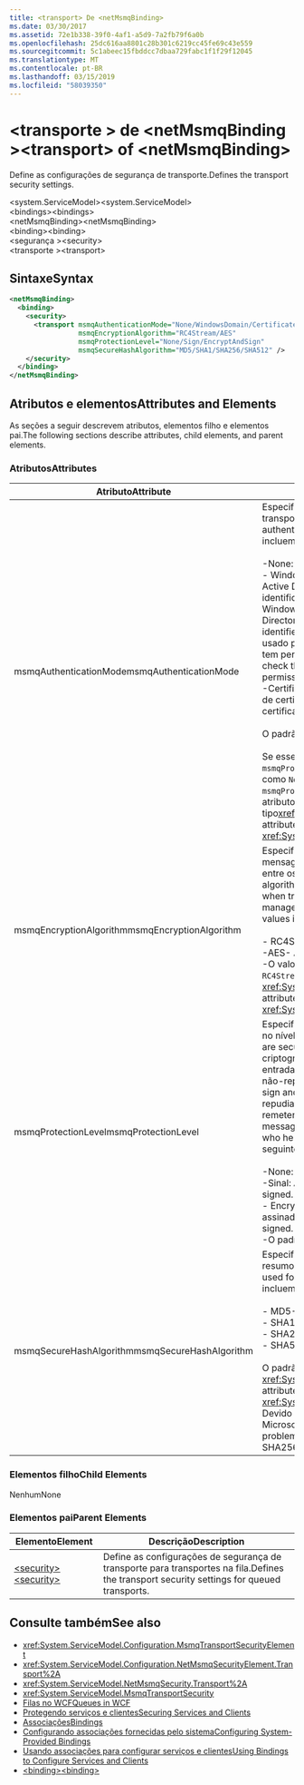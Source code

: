 ```yaml
---
title: <transport> De <netMsmqBinding>
ms.date: 03/30/2017
ms.assetid: 72e1b338-39f0-4af1-a5d9-7a2fb79f6a0b
ms.openlocfilehash: 25dc616aa8801c28b301c6219cc45fe69c43e559
ms.sourcegitcommit: 5c1abeec15fbddcc7dbaa729fabc1f1f29f12045
ms.translationtype: MT
ms.contentlocale: pt-BR
ms.lasthandoff: 03/15/2019
ms.locfileid: "58039350"
---
```

# <a name="transport-of-netmsmqbinding"></a><span data-ttu-id="a3d94-102">\<transporte > de \<netMsmqBinding ></span><span class="sxs-lookup"><span data-stu-id="a3d94-102">\<transport> of \<netMsmqBinding></span></span>
<span data-ttu-id="a3d94-103">Define as configurações de segurança de transporte.</span><span class="sxs-lookup"><span data-stu-id="a3d94-103">Defines the transport security settings.</span></span>  
  
 <span data-ttu-id="a3d94-104">\<system.ServiceModel></span><span class="sxs-lookup"><span data-stu-id="a3d94-104">\<system.ServiceModel></span></span>  
<span data-ttu-id="a3d94-105">\<bindings></span><span class="sxs-lookup"><span data-stu-id="a3d94-105">\<bindings></span></span>  
<span data-ttu-id="a3d94-106">\<netMsmqBinding></span><span class="sxs-lookup"><span data-stu-id="a3d94-106">\<netMsmqBinding></span></span>  
<span data-ttu-id="a3d94-107">\<binding></span><span class="sxs-lookup"><span data-stu-id="a3d94-107">\<binding></span></span>  
<span data-ttu-id="a3d94-108">\<segurança ></span><span class="sxs-lookup"><span data-stu-id="a3d94-108">\<security></span></span>  
<span data-ttu-id="a3d94-109">\<transporte ></span><span class="sxs-lookup"><span data-stu-id="a3d94-109">\<transport></span></span>  
  
## <a name="syntax"></a><span data-ttu-id="a3d94-110">Sintaxe</span><span class="sxs-lookup"><span data-stu-id="a3d94-110">Syntax</span></span>  
  
```xml  
<netMsmqBinding>
  <binding>
    <security>
      <transport msmqAuthenticationMode="None/WindowsDomain/Certificate"
                 msmqEncryptionAlgorithm="RC4Stream/AES"
                 msmqProtectionLevel="None/Sign/EncryptAndSign"
                 msmqSecureHashAlgorithm="MD5/SHA1/SHA256/SHA512" />
    </security>
  </binding>
</netMsmqBinding>
```  
  
## <a name="attributes-and-elements"></a><span data-ttu-id="a3d94-111">Atributos e elementos</span><span class="sxs-lookup"><span data-stu-id="a3d94-111">Attributes and Elements</span></span>  
 <span data-ttu-id="a3d94-112">As seções a seguir descrevem atributos, elementos filho e elementos pai.</span><span class="sxs-lookup"><span data-stu-id="a3d94-112">The following sections describe attributes, child elements, and parent elements.</span></span>  
  
### <a name="attributes"></a><span data-ttu-id="a3d94-113">Atributos</span><span class="sxs-lookup"><span data-stu-id="a3d94-113">Attributes</span></span>  
  
|<span data-ttu-id="a3d94-114">Atributo</span><span class="sxs-lookup"><span data-stu-id="a3d94-114">Attribute</span></span>|<span data-ttu-id="a3d94-115">Descrição</span><span class="sxs-lookup"><span data-stu-id="a3d94-115">Description</span></span>|  
|---------------|-----------------|  
|<span data-ttu-id="a3d94-116">msmqAuthenticationMode</span><span class="sxs-lookup"><span data-stu-id="a3d94-116">msmqAuthenticationMode</span></span>|<span data-ttu-id="a3d94-117">Especifica como a mensagem deve ser autenticada pelo transporte MSMQ.</span><span class="sxs-lookup"><span data-stu-id="a3d94-117">Specifies how the message must be authenticated by the MSMQ transport.</span></span> <span data-ttu-id="a3d94-118">Os valores válidos incluem o seguinte:</span><span class="sxs-lookup"><span data-stu-id="a3d94-118">Valid values include the following:</span></span><br /><br /> <span data-ttu-id="a3d94-119">-None: Nenhuma autenticação.</span><span class="sxs-lookup"><span data-stu-id="a3d94-119">-   None: No authentication.</span></span><br /><span data-ttu-id="a3d94-120">-   WindowsDomain: O mecanismo de autenticação usa o Active Directory para recuperar o certificado X.509 para o identificador de segurança associado à mensagem.</span><span class="sxs-lookup"><span data-stu-id="a3d94-120">-   WindowsDomain: The authentication mechanism uses Active Directory to retrieve the X.509 certificate for the security identifier associated with the message.</span></span> <span data-ttu-id="a3d94-121">Em seguida, isso é usado para verificar a ACL da fila para garantir que o usuário tem permissão de gravação para a fila.</span><span class="sxs-lookup"><span data-stu-id="a3d94-121">This is then used to check the ACL of the queue to ensure the user has write permission for the queue.</span></span><br /><span data-ttu-id="a3d94-122">-Certificado: O canal recupera o certificado do repositório de certificados.</span><span class="sxs-lookup"><span data-stu-id="a3d94-122">-   Certificate: The channel retrieves the certificate from the certificate store.</span></span><br /><br /> <span data-ttu-id="a3d94-123">O padrão é `WindowsDomain`.</span><span class="sxs-lookup"><span data-stu-id="a3d94-123">The default is `WindowsDomain`.</span></span><br /><br /> <span data-ttu-id="a3d94-124">Se esse atributo for definido como `None`, o `msmqProtectionLevel` atributo também deve ser definido como `None`.</span><span class="sxs-lookup"><span data-stu-id="a3d94-124">If this attribute is set to `None`, the `msmqProtectionLevel` attribute must also be set to `None`.</span></span> <span data-ttu-id="a3d94-125">Esse atributo é do tipo<xref:System.ServiceModel.MsmqAuthenticationMode></span><span class="sxs-lookup"><span data-stu-id="a3d94-125">This attribute is of type <xref:System.ServiceModel.MsmqAuthenticationMode></span></span>|  
|<span data-ttu-id="a3d94-126">msmqEncryptionAlgorithm</span><span class="sxs-lookup"><span data-stu-id="a3d94-126">msmqEncryptionAlgorithm</span></span>|<span data-ttu-id="a3d94-127">Especifica o algoritmo a ser usado para criptografia de mensagem no fio durante a transferência de mensagens entre os gerenciadores de fila de mensagem.</span><span class="sxs-lookup"><span data-stu-id="a3d94-127">Specifies the algorithm to be used for message encryption on the wire when transferring messages between message queue managers.</span></span> <span data-ttu-id="a3d94-128">Os valores válidos incluem o seguinte:</span><span class="sxs-lookup"><span data-stu-id="a3d94-128">Valid values include the following:</span></span><br /><br /> <span data-ttu-id="a3d94-129">-   RC4Stream</span><span class="sxs-lookup"><span data-stu-id="a3d94-129">-   RC4Stream</span></span><br /><span data-ttu-id="a3d94-130">-AES</span><span class="sxs-lookup"><span data-stu-id="a3d94-130">-   AES</span></span><br /><span data-ttu-id="a3d94-131">-O valor padrão é `RC4Stream`.</span><span class="sxs-lookup"><span data-stu-id="a3d94-131">-   The default value is `RC4Stream`.</span></span> <span data-ttu-id="a3d94-132">Esse atributo é do tipo <xref:System.ServiceModel.MsmqEncryptionAlgorithm>.</span><span class="sxs-lookup"><span data-stu-id="a3d94-132">This attribute is of type <xref:System.ServiceModel.MsmqEncryptionAlgorithm>.</span></span>|  
|<span data-ttu-id="a3d94-133">msmqProtectionLevel</span><span class="sxs-lookup"><span data-stu-id="a3d94-133">msmqProtectionLevel</span></span>|<span data-ttu-id="a3d94-134">Especifica que as modo como as mensagens são protegidas no nível do transporte MSMQ.</span><span class="sxs-lookup"><span data-stu-id="a3d94-134">Specifies the way messages are secured at the level of the MSMQ transport.</span></span> <span data-ttu-id="a3d94-135">A criptografia assegura a mensagem de integridade, durante a entrada e criptografar garante a integridade da mensagem e não-repúdio.</span><span class="sxs-lookup"><span data-stu-id="a3d94-135">Encryption ensures message integrity, while sign and encrypt ensures both message integrity and non-repudiation.</span></span> <span data-ttu-id="a3d94-136">Ou seja, a mensagem foi realmente enviado do remetente e o remetente é quem diz que ser.</span><span class="sxs-lookup"><span data-stu-id="a3d94-136">That is, the message indeed came from the sender and the sender is who he says he is.</span></span> <span data-ttu-id="a3d94-137">Os valores válidos incluem o seguinte:</span><span class="sxs-lookup"><span data-stu-id="a3d94-137">Valid values include the following:</span></span><br /><br /> <span data-ttu-id="a3d94-138">-None: Sem proteção.</span><span class="sxs-lookup"><span data-stu-id="a3d94-138">-   None: No protection.</span></span><br /><span data-ttu-id="a3d94-139">-Sinal: As mensagens são assinadas.</span><span class="sxs-lookup"><span data-stu-id="a3d94-139">-   Sign: Messages are signed.</span></span><br /><span data-ttu-id="a3d94-140">-   EncryptAndSign: As mensagens são criptografadas e assinadas.</span><span class="sxs-lookup"><span data-stu-id="a3d94-140">-   EncryptAndSign: Messages are encrypted and signed.</span></span><br /><span data-ttu-id="a3d94-141">-O padrão é `Sign`.</span><span class="sxs-lookup"><span data-stu-id="a3d94-141">-   The default is `Sign`.</span></span>|  
|<span data-ttu-id="a3d94-142">msmqSecureHashAlgorithm</span><span class="sxs-lookup"><span data-stu-id="a3d94-142">msmqSecureHashAlgorithm</span></span>|<span data-ttu-id="a3d94-143">Especifica o algoritmo de hash a ser usado para calcular o resumo da mensagem.</span><span class="sxs-lookup"><span data-stu-id="a3d94-143">Specifies the hash algorithm to be used for computing the message digest.</span></span> <span data-ttu-id="a3d94-144">Os valores válidos incluem o seguinte:</span><span class="sxs-lookup"><span data-stu-id="a3d94-144">Valid values include the following:</span></span><br /><br /> <span data-ttu-id="a3d94-145">-   MD5</span><span class="sxs-lookup"><span data-stu-id="a3d94-145">-   MD5</span></span><br /><span data-ttu-id="a3d94-146">-   SHA1</span><span class="sxs-lookup"><span data-stu-id="a3d94-146">-   SHA1</span></span><br /><span data-ttu-id="a3d94-147">-   SHA256</span><span class="sxs-lookup"><span data-stu-id="a3d94-147">-   SHA256</span></span><br /><span data-ttu-id="a3d94-148">-   SHA512</span><span class="sxs-lookup"><span data-stu-id="a3d94-148">-   SHA512</span></span><br /><br /> <span data-ttu-id="a3d94-149">O padrão é `SHA1`.</span><span class="sxs-lookup"><span data-stu-id="a3d94-149">The default is `SHA1`.</span></span> <span data-ttu-id="a3d94-150">Esse atributo é do tipo <xref:System.ServiceModel.MsmqSecureHashAlgorithm>.</span><span class="sxs-lookup"><span data-stu-id="a3d94-150">This attribute is of type <xref:System.ServiceModel.MsmqSecureHashAlgorithm>.</span></span><br><span data-ttu-id="a3d94-151">Devido a problemas de colisão com MD5 e SHA1, a Microsoft recomenda SHA256 ou melhor.</span><span class="sxs-lookup"><span data-stu-id="a3d94-151">Due to collision problems with MD5 and SHA1, Microsoft recommends SHA256 or better.</span></span>|  
  
### <a name="child-elements"></a><span data-ttu-id="a3d94-152">Elementos filho</span><span class="sxs-lookup"><span data-stu-id="a3d94-152">Child Elements</span></span>  
 <span data-ttu-id="a3d94-153">Nenhum</span><span class="sxs-lookup"><span data-stu-id="a3d94-153">None</span></span>  
  
### <a name="parent-elements"></a><span data-ttu-id="a3d94-154">Elementos pai</span><span class="sxs-lookup"><span data-stu-id="a3d94-154">Parent Elements</span></span>  
  
|<span data-ttu-id="a3d94-155">Elemento</span><span class="sxs-lookup"><span data-stu-id="a3d94-155">Element</span></span>|<span data-ttu-id="a3d94-156">Descrição</span><span class="sxs-lookup"><span data-stu-id="a3d94-156">Description</span></span>|  
|-------------|-----------------|  
|[<span data-ttu-id="a3d94-157">\<security></span><span class="sxs-lookup"><span data-stu-id="a3d94-157">\<security></span></span>](../../../../../docs/framework/configure-apps/file-schema/wcf/security-of-netmsmqbinding.md)|<span data-ttu-id="a3d94-158">Define as configurações de segurança de transporte para transportes na fila.</span><span class="sxs-lookup"><span data-stu-id="a3d94-158">Defines the transport security settings for queued transports.</span></span>|  
  
## <a name="see-also"></a><span data-ttu-id="a3d94-159">Consulte também</span><span class="sxs-lookup"><span data-stu-id="a3d94-159">See also</span></span>
- <xref:System.ServiceModel.Configuration.MsmqTransportSecurityElement>
- <xref:System.ServiceModel.Configuration.NetMsmqSecurityElement.Transport%2A>
- <xref:System.ServiceModel.NetMsmqSecurity.Transport%2A>
- <xref:System.ServiceModel.MsmqTransportSecurity>
- [<span data-ttu-id="a3d94-160">Filas no WCF</span><span class="sxs-lookup"><span data-stu-id="a3d94-160">Queues in WCF</span></span>](../../../../../docs/framework/wcf/feature-details/queues-in-wcf.md)
- [<span data-ttu-id="a3d94-161">Protegendo serviços e clientes</span><span class="sxs-lookup"><span data-stu-id="a3d94-161">Securing Services and Clients</span></span>](../../../../../docs/framework/wcf/feature-details/securing-services-and-clients.md)
- [<span data-ttu-id="a3d94-162">Associações</span><span class="sxs-lookup"><span data-stu-id="a3d94-162">Bindings</span></span>](../../../../../docs/framework/wcf/bindings.md)
- [<span data-ttu-id="a3d94-163">Configurando associações fornecidas pelo sistema</span><span class="sxs-lookup"><span data-stu-id="a3d94-163">Configuring System-Provided Bindings</span></span>](../../../../../docs/framework/wcf/feature-details/configuring-system-provided-bindings.md)
- [<span data-ttu-id="a3d94-164">Usando associações para configurar serviços e clientes</span><span class="sxs-lookup"><span data-stu-id="a3d94-164">Using Bindings to Configure Services and Clients</span></span>](../../../../../docs/framework/wcf/using-bindings-to-configure-services-and-clients.md)
- [<span data-ttu-id="a3d94-165">\<binding></span><span class="sxs-lookup"><span data-stu-id="a3d94-165">\<binding></span></span>](../../../../../docs/framework/misc/binding.md)
